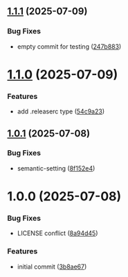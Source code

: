 ## [1.1.1](https://github.com/Cindle0826/growlabtech-frontend/compare/v1.1.0...v1.1.1) (2025-07-09)


### Bug Fixes

* empty commit for testing ([247b883](https://github.com/Cindle0826/growlabtech-frontend/commit/247b883fd5b0e66c13e6619332ee6d14d3c97969))

# [1.1.0](https://github.com/Cindle0826/growlabtech-frontend/compare/v1.0.1...v1.1.0) (2025-07-09)


### Features

* add .releaserc type ([54c9a23](https://github.com/Cindle0826/growlabtech-frontend/commit/54c9a23b85793fc11dac4eb6c9bdbfe6c2d1bb10))

## [1.0.1](https://github.com/Cindle0826/growlabtech-frontend/compare/v1.0.0...v1.0.1) (2025-07-08)


### Bug Fixes

* semantic-setting ([8f152e4](https://github.com/Cindle0826/growlabtech-frontend/commit/8f152e44db49af90b5c033c789dacf6edfcf7250))

# 1.0.0 (2025-07-08)


### Bug Fixes

* LICENSE conflict ([8a94d45](https://github.com/Cindle0826/growlabtech-frontend/commit/8a94d45486280b5081f9b5016456ef822c836949))


### Features

* initial commit ([3b8ae67](https://github.com/Cindle0826/growlabtech-frontend/commit/3b8ae67e5b292b2fdb4729e33519ac0c943eb3ac))
